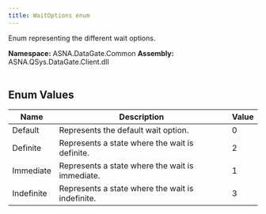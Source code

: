 ```yaml
---
title: WaitOptions enum
---
```


Enum representing the different wait options.

**Namespace:** ASNA.DataGate.Common
**Assembly:** ASNA.QSys.DataGate.Client.dll
<br>
<br>

## Enum Values

| Name | Description | Value
| --- | --- | --- 
| Default | Represents the default wait option. | 0 |
| Definite | Represents a state where the wait is definite. | 2 |
| Immediate | Represents a state where the wait is immediate. | 1 |
| Indefinite | Represents a state where the wait is indefinite. | 3 |

